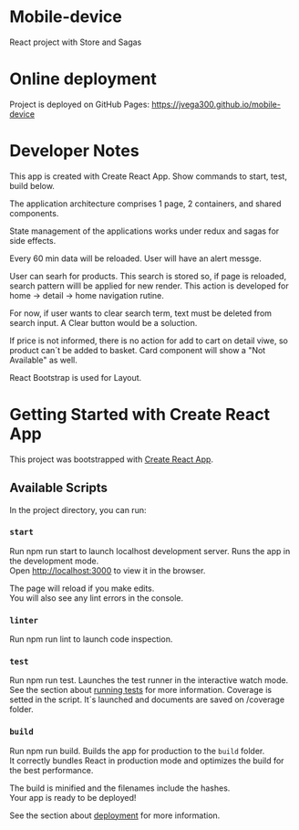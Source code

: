# Mobile-device
React project with Store and Sagas

# Online deployment
Project is deployed on GitHub Pages: https://jvega300.github.io/mobile-device


# Developer Notes

This app is created with Create React App. Show commands to start, test, build below.

The application architecture comprises 1 page, 2 containers, and shared components. 

State management of the applications works under redux and sagas for side effects.

Every 60 min data will be reloaded. User will have an alert messge.

User can searh for products. This search is stored so, if page is reloaded, search pattern willl be applied for new render. This action is developed for home -> detail -> home navigation rutine.

For now, if user wants to clear search term, text must be deleted from search input. A Clear button would be a soluction.

If price is not informed, there is no action for add to cart on detail viwe, so product can´t be added to basket. Card component will show a "Not Available" as well.

React Bootstrap is used for Layout.

# Getting Started with Create React App

This project was bootstrapped with [Create React App](https://github.com/facebook/create-react-app).

## Available Scripts

In the project directory, you can run:

### `start`

Run npm run start to launch localhost development server.
Runs the app in the development mode.\
Open [http://localhost:3000](http://localhost:3000) to view it in the browser.

The page will reload if you make edits.\
You will also see any lint errors in the console.

### `linter`
Run npm run lint to launch code inspection.


### `test`

Run npm run test.
Launches the test runner in the interactive watch mode.\
See the section about [running tests](https://facebook.github.io/create-react-app/docs/running-tests) for more information.
Coverage is setted in the script. It´s launched and documents are saved on /coverage folder.

### `build`

Run npm run build.
Builds the app for production to the `build` folder.\
It correctly bundles React in production mode and optimizes the build for the best performance.

The build is minified and the filenames include the hashes.\
Your app is ready to be deployed!

See the section about [deployment](https://facebook.github.io/create-react-app/docs/deployment) for more information.
